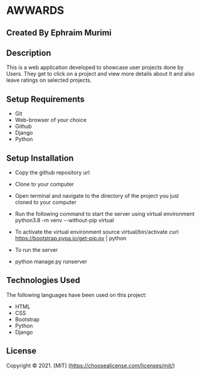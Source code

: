 # AWWARDS

## Created By Ephraim Murimi
## Description
This is a web application developed to showcase user projects done by Users. They get to click on a project and view more details about it and also leave ratings on selected projects.



## Setup Requirements
* Git 
* Web-browser of your choice
* Github
* Django
* Python

## Setup Installation
* Copy the github repository url
* Clone to your computer
* Open terminal and navigate to the directory of the project you just cloned to your computer
* Run the following command to start the server using virtual environment
python3.8 -m venv --without-pip virtual
* To activate the virtual environment
source virtual/bin/activate
curl https://bootstrap.pypa.io/get-pip.py | python
* To run the server

* python manage.py runserver

## Technologies Used
The following languages have been used on this project:

* HTML
* CSS
* Bootstrap
* Python
* Django

## License
Copyright &copy; 2021. [MIT] (https://choosealicense.com/licenses/mit/)